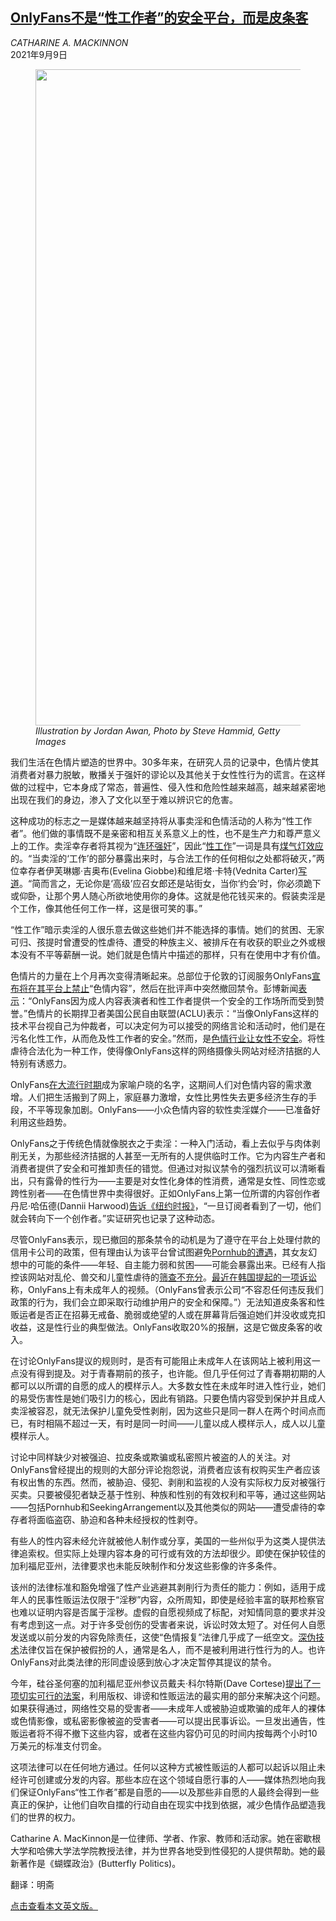 <!--1631155022000-->
[OnlyFans不是“性工作者”的安全平台，而是皮条客](https://cn.nytimes.com/opinion/20210909/onlyfans-sex-work-safety/)
------

<address>CATHARINE A. MACKINNON</address><time pudate="2021-09-09 10:20:36" datetime="2021-09-09 10:20:36">2021年9月9日</time><figure class="article-span-photo"><img src="https://images.weserv.nl/?url=static01.nyt.com/images/2021/09/09/opinion/sunday/03mackinnon/03mackinnon-master1050.jpg" width="1050" height="1050"><figcaption> <cite>Illustration by Jordan Awan, Photo by Steve Hammid, Getty Images</cite></figcaption></figure><section class="article-body"><p>我们生活在色情片塑造的世界中。30多年来，在研究人员的记录中，色情片使其消费者对暴力脱敏，散播关于强奸的谬论以及其他关于女性性行为的谎言。在这样做的过程中，它本身成了常态，普遍性、侵入性和危险性越来越高，越来越紧密地出现在我们的身边，渗入了文化以至于难以辨识它的危害。</p><p>这种成功的标志之一是媒体越来越坚持将从事卖淫和色情活动的人称为“性工作者”。他们做的事情既不是亲密和相互关系意义上的性，也不是生产力和尊严意义上的工作。卖淫幸存者将其视为“<a rel="noopener noreferrer" target="_blank" href="https://digitalcommons.uri.edu/dignity/vol3/iss3/10/">连环强奸</a>”，因此“<a rel="noopener noreferrer" target="_blank" href="https://harvardcrcl.org/wp-content/uploads/sites/10/2009/06/MacKinnon.pdf" title="Link: https://harvardcrcl.org/wp-content/uploads/sites/10/2009/06/MacKinnon.pdf">性工作</a>”一词是具有<a href="https://cn.nytimes.com/culture/20180801/c01wod-gaslighting/">煤气灯效应</a>的。“当卖淫的‘工作’的部分暴露出来时，与合法工作的任何相似之处都将破灭，”两位幸存者伊芙琳娜·吉奥布(Evelina Giobbe)和维尼塔·卡特(Vednita Carter)<a rel="noopener noreferrer" target="_blank" href="https://repository.uchastings.edu/hwlj/vol10/iss1/4/">写道</a>。“简而言之，无论你是‘高级’应召女郎还是站街女，当你‘约会’时，你必须跪下或仰卧，让那个男人随心所欲地使用你的身体。这就是他花钱买来的。假装卖淫是个工作，像其他任何工作一样，这是很可笑的事。”</p><p>“性工作”暗示卖淫的人很乐意去做这些她们并不能选择的事情。她们的贫困、无家可归、孩提时曾遭受的性虐待、遭受的种族主义、被排斥在有收获的职业之外或根本没有不平等薪酬一说。她们就是色情片中描述的那样，只有在使用中才有价值。</p><p>色情片的力量在上个月再次变得清晰起来。总部位于伦敦的订阅服务OnlyFans<a href="https://www.nytimes.com/2021/08/19/business/onlyfans-porn-ban.html">宣布将在其平台上禁止</a>“色情内容”，然后在批评声中突然撤回禁令。彭博新闻<a rel="noopener noreferrer" target="_blank" href="https://www.bloomberg.com/news/articles/2021-08-20/onlyfans-banning-sexually-explicit-content-users-sex-workers-fear-revenue-hit">表示</a>：“OnlyFans因为成人内容表演者和性工作者提供一个安全的工作场所而受到赞誉。”色情片的长期捍卫者美国公民自由联盟(ACLU)表示：“当像OnlyFans这样的技术平台视自己为仲裁者，可以决定何为可以接受的网络言论和活动时，他们是在污名化性工作，从而危及性工作者的安全。”然而，是<a rel="noopener noreferrer" target="_blank" href="https://www.hup.harvard.edu/catalog.php?isbn=9780674445796">色情行业让女性不安全</a>。将性虐待合法化为一种工作，使得像OnlyFans这样的网络摄像头网站对经济拮据的人特别有诱惑力。</p><p>OnlyFans<a href="https://www.nytimes.com/2021/01/13/business/onlyfans-pandemic-users.html">在大流行时期</a>成为家喻户晓的名字，这期间人们对色情内容的需求激增。人们把生活搬到了网上，家庭暴力激增，女性比男性失去更多经济生存的手段，不平等现象加剧。OnlyFans——小众色情内容的软性卖淫媒介——已准备好利用这些趋势。</p><p>OnlyFans之于传统色情就像脱衣之于卖淫：一种入门活动，看上去似乎与肉体剥削无关，为那些经济拮据的人甚至一无所有的人提供临时工作。它为内容生产者和消费者提供了安全和可推卸责任的错觉。但通过对拟议禁令的强烈抗议可以清晰看出，只有露骨的性行为——主要是对女性化身体的性消费，通常是女性、同性恋或跨性别者——在色情世界中卖得很好。正如OnlyFans上第一位所谓的内容创作者丹尼·哈伍德(Dannii Harwood)<a href="https://www.nytimes.com/2021/08/25/style/onlyfans-ban-reversed.html">告诉《纽约时报》</a>，“一旦订阅者看到了一切，他们就会转向下一个创作者。”实证研究也记录了这种动态。</p><p>尽管OnlyFans表示，现已撤回的那条禁令的动机是为了遵守在平台上处理付款的信用卡公司的政策，但有理由认为该平台曾试图避免<a href="https://www.nytimes.com/2020/12/10/business/visa-mastercard-block-pornhub.html?">Pornhub的遭遇</a>，其女友幻想中的可能的条件——年轻、自主能力弱和贫困——可能会暴露出来。已经有人指控该网站对乱伦、兽交和儿童性虐待的<a rel="noopener noreferrer" target="_blank" href="https://www.bbc.com/news/uk-58255865">筛查不充分</a>。<a rel="noopener noreferrer" target="_blank" href="http://news.kmib.co.kr/article/view.asp?arcid=0015884701&code=61121111&cp=na">最近在韩国提起的一项诉讼</a>称，OnlyFans上有未成年人的视频。（OnlyFans曾表示公司“不容忍任何违反我们政策的行为，我们会立即采取行动维护用户的安全和保障。”）无法知道皮条客和性贩运者是否正在招募无戒备、脆弱或绝望的人或在屏幕背后强迫她们并没收或克扣收益，这是性行业的典型做法。OnlyFans收取20%的报酬，这是它做皮条客的收入。</p><p>在讨论OnlyFans提议的规则时，是否有可能阻止未成年人在该网站上被利用这一点没有得到提及。对于青春期前的孩子，也许能。但几乎任何过了青春期初期的人都可以以所谓的自愿的成人的模样示人。大多数女性在未成年时进入性行业，她们的易受伤害性是她们吸引力的核心，因此有销路。只要色情内容受到保护并且成人卖淫被容忍，就无法保护儿童免受性剥削，因为这些只是同一群人在两个时间点而已，有时相隔不超过一天，有时是同一时间——儿童以成人模样示人，成人以儿童模样示人。</p><p>讨论中同样缺少对被强迫、拉皮条或欺骗或私密照片被盗的人的关注。对OnlyFans曾经提出的规则的大部分评论抱怨说，消费者应该有权购买生产者应该有权出售的东西。然而，被胁迫、侵犯、剥削和监视的人没有实际权力反对被强行买卖。只要被侵犯者缺乏基于性别、种族和性别的有效权利和平等，通过这些网站——包括Pornhub和SeekingArrangement以及其他类似的网站——遭受虐待的幸存者将面临盗窃、胁迫和各种未经授权的性剥夺。</p><p>有些人的性内容未经允许就被他人制作或分享，美国的一些州似乎为这类人提供法律追索权。但实际上处理内容本身的可行或有效的方法却很少。即使在保护较佳的加利福尼亚州，法律要求也未能反映制作和分发这些影像的许多条件。</p><p>该州的法律标准和豁免增强了性产业逃避其剥削行为责任的能力：例如，适用于成年人的民事性贩运法仅限于“淫秽”内容，众所周知，即使是经验丰富的联邦检察官也难以证明内容是否属于淫秽。虚假的自愿视频成了标配，对知情同意的要求并没有考虑到这一点。对于许多受创伤的受害者来说，诉讼时效太短了。对任何人自愿发送或以前分发的内容免除责任，这使“色情报复”法律几乎成了一纸空文。<a rel="noopener noreferrer" target="_blank" href="https://www.pcmag.com/news/what-is-a-deepfake">深伪技术</a>法律仅旨在保护被假扮的人，通常是名人，而不是被利用进行性行为的人。也许OnlyFans对此类法律的形同虚设感到放心才决定暂停其提议的禁令。</p><p>今年，硅谷圣何塞的加利福尼亚州参议员戴夫·科尔特斯(Dave Cortese)<a rel="noopener noreferrer" target="_blank" href="https://sd15.senate.ca.gov/news/senator-dave-cortese-introduces-sb-435-end-online-sex-trafficking-and-exploitation">提出了一项切实可行的法案</a>，利用版权、诽谤和性贩运法的最实用的部分来解决这个问题。如果获得通过，网络性交易的受害者——未成年人或被胁迫或欺骗的成年人的裸体或色情影像，或私密影像被盗的受害者——可以提出民事诉讼。一旦发出通告，性贩运者将不得不撤下这些内容，或者在这些内容仍可见的时间内按每两个小时10万美元的标准支付罚金。</p><p>这项法律可以在任何地方通过。任何以这种方式被性贩运的人都可以起诉以阻止未经许可创建或分发的内容。那些本应在这个领域自愿行事的人——媒体热烈地向我们保证OnlyFans“性工作者”都是自愿的——以及那些非自愿的人最终会得到一些真正的保护，让他们自吹自擂的行动自由在现实中找到依据，减少色情作品塑造我们的世界的权力。</p></section><footer class="author-info"><p>Catharine A. MacKinnon是一位律师、学者、作家、教师和活动家。她在密歇根大学和哈佛大学法学院教授法律，并为世界各地受到性侵犯的人提供帮助。她的最新著作是《蝴蝶政治》(Butterfly Politics)。</p><p>翻译：明斋</p><p><a rel="nofollow" target="_blank" href="https://www.nytimes.com/2021/09/06/opinion/onlyfans-sex-work-safety.html">点击查看本文英文版。</a></p></footer>
